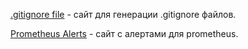 [.gitignore file](https://www.toptal.com/developers/gitignore) - сайт для генерации .gitignore файлов.

[Prometheus Alerts](https://awesome-prometheus-alerts.grep.to/) - сайт с алертами для prometheus.
